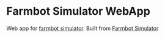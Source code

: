 # Farmbot Simulator WebApp

Web app for [farmbot simulator](http://app.farmbotsimulator.cseco.co.ke/). Built from [Farmbot Simulator](https://github.com/AngelFarmer/FarmbotSimulator)
